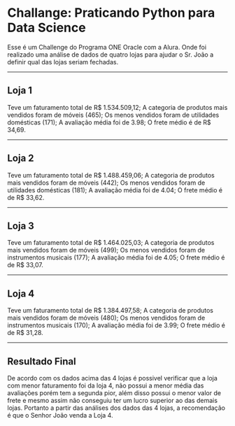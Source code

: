 # Challange: Praticando Python para Data Science

Esse é um Challenge do Programa ONE Oracle com a Alura. Onde foi realizado uma análise de dados de quatro lojas para ajudar o Sr. João a definir qual das lojas seriam fechadas.

---

## Loja 1

Teve um faturamento total de R$ 1.534.509,12;
A categoria de produtos mais vendidos foram de móveis (465);
Os menos vendidos foram de utilidades domésticas (171);
A avaliação média foi de 3.98;
O frete médio é de R$ 34,69.

---

## Loja 2

Teve um faturamento total de R$ 1.488.459,06;
A categoria de produtos mais vendidos foram de móveis (442);
Os menos vendidos foram de utilidades domésticas (181);
A avaliação média foi de 4.04;
O frete médio é de R$ 33,62.

---

## Loja 3

Teve um faturamento total de R$ 1.464.025,03;
A categoria de produtos mais vendidos foram de móveis (499);
Os menos vendidos foram de instrumentos musicais (177);
A avaliação média foi de 4.05;
O frete médio é de R$ 33,07.

---

## Loja 4

Teve um faturamento total de R$ 1.384.497,58;
A categoria de produtos mais vendidos foram de móveis (480);
Os menos vendidos foram de instrumentos musicais (170);
A avaliação média foi de 3.99;
O frete médio é de R$ 31,28.

---

## Resultado Final

De acordo com os dados acima das 4 lojas é possivel verificar que a loja com menor faturamento foi da loja 4, não possui a menor média das avaliações porém tem a segunda pior, além disso possui o menor valor de frete e mesmo assim não conseguiu ter um lucro superior ao das demais lojas. Portanto a partir das análises dos dados das 4 lojas, a recomendação é que o Senhor João venda a Loja 4.
